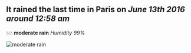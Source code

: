 ## It rained the last time in Paris on *June 13th 2016 around 12:58 am*
💧💧💧  **moderate rain** *Humidity 99%*

![moderate rain](http://openweathermap.org/img/w/10n.png)
